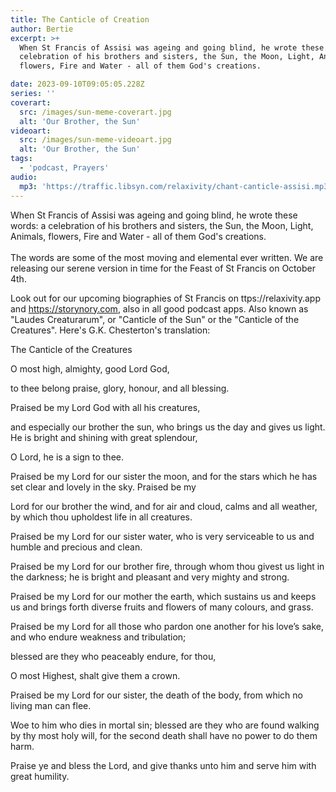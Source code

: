 ```yaml
---
title: The Canticle of Creation
author: Bertie
excerpt: >+
  When St Francis of Assisi was ageing and going blind, he wrote these words: a
  celebration of his brothers and sisters, the Sun, the Moon, Light, Animals,
  flowers, Fire and Water - all of them God's creations.

date: 2023-09-10T09:05:05.228Z
series: ''
coverart:
  src: /images/sun-meme-coverart.jpg
  alt: 'Our Brother, the Sun'
videoart:
  src: /images/sun-meme-videoart.jpg
  alt: 'Our Brother, the Sun'
tags:
  - 'podcast, Prayers'
audio:
  mp3: 'https://traffic.libsyn.com/relaxivity/chant-canticle-assisi.mp3'
---
```


When St Francis of Assisi was ageing and going blind, he wrote these words: a celebration of his brothers and sisters, the Sun, the Moon, Light, Animals, flowers, Fire and Water - all of them God's creations.\
\
The words are some of the most moving and elemental ever written. We are releasing our serene version in time for the Feast of St Francis on October 4th.

Look out for our upcoming biographies of St Francis on ttps://relaxivity.app and https://storynory.com, also in all good podcast apps. Also known as "Laudes Creaturarum", or "Canticle of the Sun" or the "Canticle of the Creatures". Here's G.K. Chesterton's translation:

The Canticle of the Creatures

O most high, almighty, good Lord God,

to thee belong praise, glory, honour, and all blessing.

Praised be my Lord God with all his creatures,

and especially our brother the sun, who brings us the day and gives us light. He is bright and shining with great splendour,

O Lord, he is a sign to thee.

Praised be my Lord for our sister the moon, and for the stars which he has set clear and lovely in the sky. Praised be my

Lord for our brother the wind, and for air and cloud, calms and all weather, by which thou upholdest life in all creatures.

Praised be my Lord for our sister water, who is very serviceable to us and humble and precious and clean.

Praised be my Lord for our brother fire, through whom thou givest us light in the darkness; he is bright and pleasant and very mighty and strong.

Praised be my Lord for our mother the earth, which sustains us and keeps us and brings forth diverse fruits and flowers of many colours, and grass.

Praised be my Lord for all those who pardon one another for his love’s sake, and who endure weakness and tribulation;

blessed are they who peaceably endure, for thou,

O most Highest, shalt give them a crown.

Praised be my Lord for our sister, the death of the body, from which no living man can flee.

Woe to him who dies in mortal sin; blessed are they who are found walking by thy most holy will, for the second death shall have no power to do them harm.

Praise ye and bless the Lord, and give thanks unto him and serve him with great humility.
